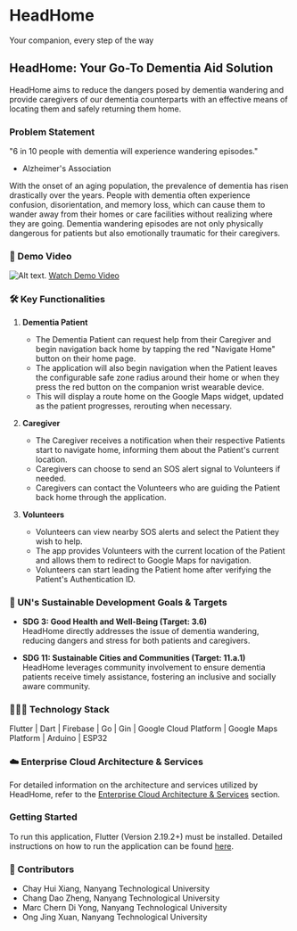 # HeadHome
Your companion, every step of the way

## HeadHome: Your Go-To Dementia Aid Solution

HeadHome aims to reduce the dangers posed by dementia wandering and provide caregivers of our dementia counterparts with an effective means of locating them and safely returning them home.

### Problem Statement

"6 in 10 people with dementia will experience wandering episodes."
- Alzheimer's Association

With the onset of an aging population, the prevalence of dementia has risen drastically over the years. People with dementia often experience confusion, disorientation, and memory loss, which can cause them to wander away from their homes or care facilities without realizing where they are going. Dementia wandering episodes are not only physically dangerous for patients but also emotionally traumatic for their caregivers.

### 🎥 Demo Video
![Alt text](https://github.com/GDSC-cuiatd/team_khizar/blob/main/1707215608444.jpg?raw=true).
[Watch Demo Video](https://youtu.be/peDNWLrffIQ)

### 🛠️ Key Functionalities

1. **Dementia Patient**
   - The Dementia Patient can request help from their Caregiver and begin navigation back home by tapping the red "Navigate Home" button on their home page.
   - The application will also begin navigation when the Patient leaves the configurable safe zone radius around their home or when they press the red button on the companion wrist wearable device.
   - This will display a route home on the Google Maps widget, updated as the patient progresses, rerouting when necessary.

2. **Caregiver**
   - The Caregiver receives a notification when their respective Patients start to navigate home, informing them about the Patient's current location.
   - Caregivers can choose to send an SOS alert signal to Volunteers if needed.
   - Caregivers can contact the Volunteers who are guiding the Patient back home through the application.

3. **Volunteers**
   - Volunteers can view nearby SOS alerts and select the Patient they wish to help.
   - The app provides Volunteers with the current location of the Patient and allows them to redirect to Google Maps for navigation.
   - Volunteers can start leading the Patient home after verifying the Patient's Authentication ID.

### 🎯 UN's Sustainable Development Goals & Targets

- **SDG 3: Good Health and Well-Being (Target: 3.6)**  
HeadHome directly addresses the issue of dementia wandering, reducing dangers and stress for both patients and caregivers.

- **SDG 11: Sustainable Cities and Communities (Target: 11.a.1)**  
HeadHome leverages community involvement to ensure dementia patients receive timely assistance, fostering an inclusive and socially aware community.

### 👨🏻‍💻 Technology Stack

Flutter | Dart | Firebase | Go | Gin | Google Cloud Platform | Google Maps Platform | Arduino | ESP32

### ☁️ Enterprise Cloud Architecture & Services

For detailed information on the architecture and services utilized by HeadHome, refer to the [Enterprise Cloud Architecture & Services](#) section.

### Getting Started

To run this application, Flutter (Version 2.19.2+) must be installed. Detailed instructions on how to run the application can be found [here](#).

### 👥 Contributors

- Chay Hui Xiang, Nanyang Technological University
- Chang Dao Zheng, Nanyang Technological University
- Marc Chern Di Yong, Nanyang Technological University
- Ong Jing Xuan, Nanyang Technological University
